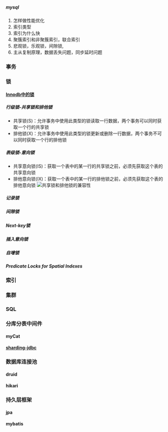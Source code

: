 ##### mysql
1. 怎样做性能优化
2. 索引类型
3. 索引为什么快
4. 聚簇索引和非聚簇索引，联合索引
5. 悲观锁，乐观锁，间隙锁,
6. 主从复制原理，数据丢失问题，同步延时问题

### 事务
### 锁
#### [Innodb中的锁](https://dev.mysql.com/doc/refman/8.0/en/innodb-locking.html)
##### 行级锁-共享锁和排他锁
* 共享锁(S)：允许事务中使用此类型的锁读取一行数据，两个事务可以同时获取一个行的共享锁
* 排他锁(X)：允许事务中使用此类型的锁更新或删除一行数据，两个事务不可以同时获取一个行的排他锁
##### 表级锁-意向锁
* 共享意向锁(IS)：获取一个表中的某一行的共享锁之前，必须先获取这个表的共享意向锁
* 排他意向锁(IX)：获取一个表中的某一行的排他锁之前，必须先获取这个表的排他意向锁
![共享锁和排他锁的兼容性](../assets/compatibilitySX.png)
##### 记录锁
##### 间隙锁
##### Next-key锁
##### 插入意向锁
##### 自增锁
##### Predicate Locks for Spatial Indexes
### 索引
### 集群
### SQL
### 分库分表中间件
#### myCat
#### [sharding-jdbc](https://shardingsphere.apache.org/document/current/cn/overview/)
### 数据库连接池
#### druid
#### hikari
### 持久层框架
#### jpa
#### mybatis
